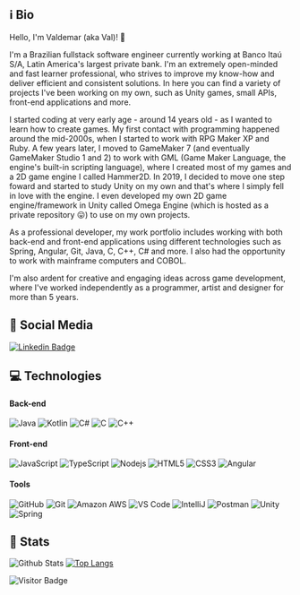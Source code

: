## :information_source: Bio
Hello, I'm Valdemar (aka Val)! 👋

I'm a Brazilian fullstack software engineer currently working at Banco Itaú S/A, Latin America's largest private bank. I'm an extremely open-minded and fast learner professional, who strives to improve my know-how and deliver efficient and consistent solutions.
In here you can find a variety of projects I've been working on my own, such as Unity games, small APIs, front-end applications and more.

I started coding at very early age - around 14 years old - as I wanted to learn how to create games. My first contact with programming happened around the mid-2000s, when I started to work with RPG Maker XP and Ruby. A few years later, I moved to GameMaker 7 (and eventually GameMaker Studio 1 and 2) to work with GML (Game Maker Language, the engine's built-in scripting language), where I created most of my games and a 2D game engine I called Hammer2D.
In 2019, I decided to move one step foward and started to study Unity on my own and that's where I simply fell in love with the engine. I even developed my own 2D game engine/framework in Unity called Omega Engine (which is hosted as a private repository :stuck_out_tongue:) to use on my own projects.

As a professional developer, my work portfolio includes working with both back-end and front-end applications using different technologies such as Spring, Angular, Git, Java, C, C++, C# and more. I also had the opportunity to work with mainframe computers and COBOL.

I'm also ardent for creative and engaging ideas across game development, where I've worked independently as a programmer, artist and designer for more than 5 years.
## :pushpin: Social Media

[![Linkedin Badge](https://img.shields.io/badge/-valdmel-blue?style=flat-square&logo=Linkedin&logoColor=white&link=https://www.linkedin.com/in/valdemar-m-neves-jr-51619a147/)](https://www.linkedin.com/in/valdemar-m-neves-jr-51619a147/)

## :computer: Technologies

#### Back-end
![Java](https://img.shields.io/badge/-Java-E34A86?style=flat-square&logo=java)
![Kotlin]( https://img.shields.io/badge/-Kotlin-black?style=flat-square&logo=kotlin)
![C#](https://img.shields.io/badge/C%23-%23239120?style=flat-square&logo=c-sharp&logoColor=white)
![C](https://img.shields.io/badge/-C-007ACC?style=flat-square&logo=c)
![C++](https://img.shields.io/badge/-C++-007ACC?style=flat-square&logo=c%2B%2B)

#### Front-end
![JavaScript](https://img.shields.io/badge/-JavaScript-%23F7DF1C?style=flat-square&logo=javascript&logoColor=000000&labelColor=%23F7DF1C&color=%23FFCE5A)
![TypeScript](https://img.shields.io/badge/-TypeScript-007ACC?style=flat-square&logo=typescript&logoColor=white)
![Nodejs](https://img.shields.io/badge/-Nodejs-black?style=flat-square&logo=Node.js)
![HTML5](https://img.shields.io/badge/-HTML5-E34F26?style=flat-square&logo=html5&logoColor=white)
![CSS3](https://img.shields.io/badge/-CSS3-1572B6?style=flat-square&logo=css3)
![Angular](https://img.shields.io/badge/-Angular-c14438?style=flat-square&logo=angular)

#### Tools
![GitHub](https://img.shields.io/badge/-GitHub-181717?style=flat-square&logo=github)
![Git](https://img.shields.io/badge/-Git-black?style=flat-square&logo=git)
![Amazon AWS](https://img.shields.io/badge/Amazon%20AWS-232F3E?style=flat-square&logo=amazon-aws)
![VS Code](https://img.shields.io/badge/-VSCode-%23007ACC?style=flat-square&logo=visual-studio-code)
![IntelliJ](https://img.shields.io/badge/-IntelliJ%20IDEA-black?style=flat-square&logo=jetbrains)
![Postman](https://img.shields.io/badge/Postman-black?style=flat-square&logo=postman)
![Unity](https://img.shields.io/badge/Unity-232F3E?style=flat-square&logo=unity)
![Spring](https://img.shields.io/badge/Spring-005571?style=flat-square&logo=spring)

## :pencil: Stats
![Github Stats](https://github-readme-stats.vercel.app/api?username=valdmel&count_private=true&show_icons=true&include_all_commits=true)
[![Top Langs](https://github-readme-stats.vercel.app/api/top-langs/?username=valdmel&layout=compact&theme=merko)](https://github.com/anuraghazra/github-readme-stats)

![Visitor Badge](https://visitor-badge.laobi.icu/badge?page_id=valdmel.valdmel)
